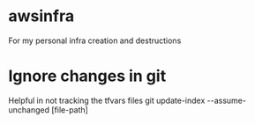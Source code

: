 # awsinfra
For my personal infra creation and destructions 

# Ignore changes in git
Helpful in not tracking the tfvars files
git update-index --assume-unchanged [file-path]
